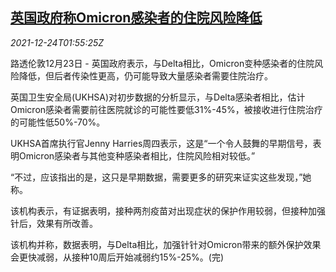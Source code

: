 <!--1640311262000-->
[英国政府称Omicron感染者的住院风险降低](https://cn.reuters.com/article/uk-covid-omicron-inpatients-1224-idCNKBS2J303G)
------

<div><i>2021-12-24T01:55:25Z</i></div><p>路透伦敦12月23日 - 英国政府表示，与Delta相比，Omicron变种感染者的住院风险降低，但后者传染性更高，仍可能导致大量感染者需要住院治疗。</p><p>英国卫生安全局(UKHSA)对初步数据的分析显示，与Delta感染者相比，估计Omicron感染者需要前往医院就诊的可能性要低31%-45%，被接收进行住院治疗的可能性低50%-70%。</p><p>UKHSA首席执行官Jenny Harries周四表示，这是“一个令人鼓舞的早期信号，表明Omicron感染者与其他变种感染者相比，住院风险相对较低。”</p><p>“不过，应该指出的是，这只是早期数据，需要更多的研究来证实这些发现，”她称。</p><p>该机构表示，有证据表明，接种两剂疫苗对出现症状的保护作用较弱，但接种加强针后，效果有所改善。</p><p>该机构并称，数据表明，与Delta相比，加强针针对Omicron带来的额外保护效果会更快减弱，从接种10周后开始减弱约15%-25%。(完)</p>
